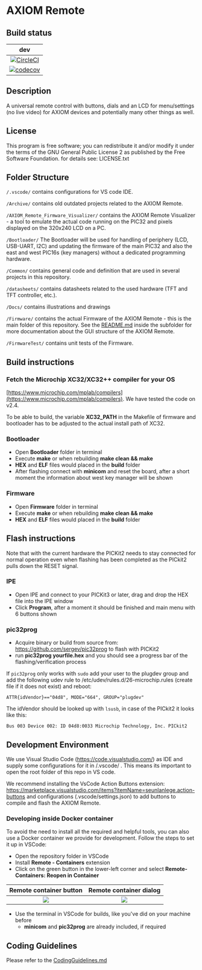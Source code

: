 # AXIOM Remote

## Build status

| dev |
|:------:|
|[![CircleCI](https://circleci.com/gh/apertus-open-source-cinema/AXIOM-Remote/tree/dev.svg?style=svg)](https://circleci.com/gh/apertus-open-source-cinema/AXIOM-Remote/tree/dev)|
|[![codecov](https://codecov.io/gh/apertus-open-source-cinema/AXIOM-Remote/branch/dev/graph/badge.svg)](https://codecov.io/gh/apertus-open-source-cinema/AXIOM-Remote)

## Description

A universal remote control with buttons, dials and an LCD for menu/settings (no live video) for AXIOM devices and potentially many other things as well.

## License

This program is free software; you can redistribute it and/or modify
it under the terms of the GNU General Public License 2 as published by the Free Software Foundation.
for details see: LICENSE.txt

## Folder Structure

```/.vscode/``` contains configurations for VS code IDE.

```/Archive/``` contains old outdated projects related to the AXIOM Remote.

```/AXIOM_Remote_Firmware_Visualizer/``` contains the AXIOM Remote Visualizer - a tool to emulate the actual code running on the PIC32 and pixels displayed on the 320x240 LCD on a PC.

```/Bootloader/``` The Bootloader will be used for handling of periphery (LCD, USB-UART, I2C) and updating the firmware of the main PIC32 and also the east and west PIC16s (key managers) without a dedicated programming hardware.

```/Common/``` contains general code and definition that are used in several projects in this repository.

```/datasheets/```  contains datasheets related to the used hardware (TFT and TFT controller, etc.).

```/Docs/``` contains illustrations and drawings

```/Firmware/``` contains the actual Firmware of the AXIOM Remote - this is the main folder of this repository. See the [README.md](/Firmware/README.md) inside the subfolder for more documentation about the GUI structure of the AXIOM Remote.

```/FirmwareTest/``` contains unit tests of the Firmware.

## Build instructions

### Fetch the Microchip XC32/XC32++ compiler for your OS

[https://www.microchip.com/mplab/compilers](https://www.microchip.com/mplab/compilers). We have tested the code on v2.4.

To be able to build, the variable **XC32_PATH** in the Makefile of firmware and bootloader has to be adjusted to the actual install path of XC32.

### Bootloader

- Open **Bootloader** folder in terminal
- Execute **make** or when rebuilding **make clean && make**
- **HEX** and **ELF** files would placed in the **build** folder
- After flashing connect with **minicom** and reset the board, after a short moment the information about west key manager will be shown

### Firmware

- Open **Firmware** folder in terminal
- Execute **make** or when rebuilding **make clean && make**
- **HEX** and **ELF** files would placed in the **build** folder

## Flash instructions

Note that with the current hardware the PICKit2 needs to stay connected for normal operation even when flashing has been completed as the PICkit2 pulls down the RESET signal.

### IPE

- Open IPE and connect to your PICKit3 or later, drag and drop the HEX file into the IPE window
- Click **Program**, after a moment it should be finished and main menu with 6 buttons shown

### pic32prog

- Acquire binary or build from source from: <https://github.com/sergev/pic32prog> to flash with PICKit2
- run **pic32prog yourfile.hex** and you should see a progress bar of the flashing/verification process

If ```pic32prog``` only works with ```sudo``` add your user to the plugdev group and add the following udev rule to /etc/udev/rules.d/26-microchip.rules (create file if it does not exist) and reboot:

```
ATTR{idVendor}=="04d8", MODE="664", GROUP="plugdev"
```

The idVendor should be looked up with ```lsusb```, in case of the PICkit2 it looks like this:

```
Bus 003 Device 002: ID 04d8:0033 Microchip Technology, Inc. PICkit2
```

## Development Environment

We use Visual Studio Code (<https://code.visualstudio.com/>) as IDE and supply some configurations for it in /.vscode/ .
This means its important to open the root folder of this repo in VS code.

We recommend installing the VsCode Action Buttons extension: <https://marketplace.visualstudio.com/items?itemName=seunlanlege.action-buttons> and configurations (.vscode/settings.json) to add buttons to compile and flash the AXIOM Remote.


### Developing inside Docker container

To avoid the need to install all the required and helpful tools, you can also use a Docker container we provide for development. Follow the steps to set it up in VSCode:

- Open the repository folder in VSCode
- Install **Remote - Containers** extension
- Click on the green button in the lower-left corner and select **Remote-Containers: Reopen in Container**

Remote container button | Remote container dialog
:-------------------------:|:-------------------------:
![](Docs/Remote_container_button.png) | ![](Docs/Remote_container_reopen.png)
- Use the terminal in VSCode for builds, like you've did on your machine before
  - **minicom** and **pic32prog** are already included, if required


## Coding Guidelines ##

Please refer to the [CodingGuidelines.md](CodingGuidelines.md)
